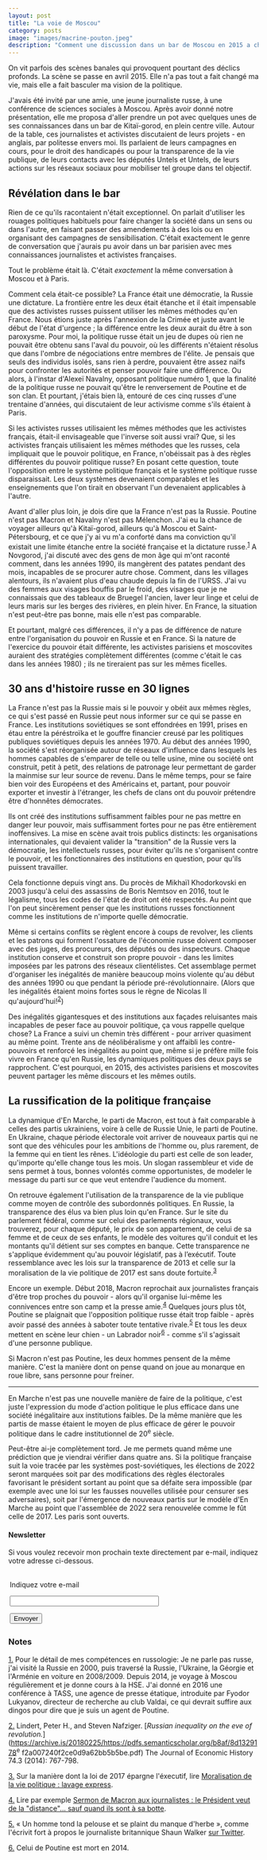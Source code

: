 ```yaml
---
layout: post
title: "La voie de Moscou"
category: posts
image: "images/macrine-pouton.jpeg"
description: "Comment une discussion dans un bar de Moscou en 2015 a changé ma vision de la politique française."
---
```


On vit parfois des scènes banales qui provoquent pourtant des déclics profonds. La scène se passe en avril 2015. Elle n'a pas tout a fait changé ma vie, mais elle a fait basculer ma vision de la politique. 

J'avais été invité par une amie, une jeune journaliste russe, à une conférence de sciences sociales à Moscou. Après avoir donné notre présentation, elle me proposa d'aller prendre un pot avec quelques unes de ses connaissances dans un bar de Kitaï-gorod, en plein centre ville. Autour de la table, ces journalistes et activistes discutaient de leurs projets - en anglais, par politesse envers moi. Ils parlaient de leurs campagnes en cours, pour le droit des handicapés ou pour la transparence de la vie publique, de leurs contacts avec les députés Untels et Untels, de leurs actions sur les réseaux sociaux pour mobiliser tel groupe dans tel objectif.

## Révélation dans le bar

Rien de ce qu'ils racontaient n'était exceptionnel. On parlait d'utiliser les rouages politiques habituels pour faire changer la société dans un sens ou dans l'autre, en faisant passer des amendements à des lois ou en organisant des campagnes de sensibilisation. C'était exactement le genre de conversation que j'aurais pu avoir dans un bar parisien avec mes connaissances journalistes et activistes françaises. 

Tout le problème était là. C'était _exactement_ la même conversation à Moscou et à Paris.

Comment cela était-ce possible? La France était une démocratie, la Russie une dictature. La frontière entre les deux était étanche et il était impensable que des activistes russes puissent utiliser les mêmes méthodes qu'en France. Nous étions juste après l'annexion de la Crimée et juste avant le début de l'état d'urgence ; la différence entre les deux aurait du être à son paroxysme. Pour moi, la politique russe était un jeu de dupes où rien ne pouvait être obtenu sans l'aval du pouvoir, où les différents n'étaient résolus que dans l'ombre de négociations entre membres de l'élite. Je pensais que seuls des individus isolés, sans rien à perdre, pouvaient être assez naïfs pour confronter les autorités et penser pouvoir faire une différence. Ou alors, à l'instar d'Alexeï Navalny, opposant politique numéro 1, que la finalité de la politique russe ne pouvait qu'être le renversement de Poutine et de son clan. Et pourtant, j'étais bien là, entouré de ces cinq russes d'une trentaine d'années, qui discutaient de leur activisme comme s'ils étaient à Paris.

Si les activistes russes utilisaient les mêmes méthodes que les activistes français, était-il envisageable que l'inverse soit aussi vrai? Que, si les activistes français utilisaient les mêmes méthodes que les russes, cela impliquait que le pouvoir politique, en France, n'obéissait pas à des règles différentes du pouvoir politique russe? En posant cette question, toute l'opposition entre le système politique français et le système politique russe disparaissait. Les deux systèmes devenaient comparables et les enseignements que l'on tirait en observant l'un devenaient applicables à l'autre.

Avant d'aller plus loin, je dois dire que la France n'est pas la Russie. Poutine n'est pas Macron et Navalny n'est pas Mélenchon. J'ai eu la chance de voyager ailleurs qu'à Kitaï-gorod, ailleurs qu'à Moscou et Saint-Pétersbourg, et ce que j'y ai vu m'a conforté dans ma conviction qu'il existait une limite étanche entre la société française et la dictature russe.<sup><a name='note_1' id='#note_1' class='note_anchor' href='#foot_1'>1</a></sup> A Novgorod, j'ai discuté avec des gens de mon âge qui m'ont raconté comment, dans les années 1990, ils mangèrent des patates pendant des mois, incapables de se procurer autre chose. Comment, dans les villages alentours, ils n'avaient plus d'eau chaude depuis la fin de l'URSS. J'ai vu des femmes aux visages bouffis par le froid, des visages que je ne connaissais que des tableaux de Bruegel l'ancien, laver leur linge et celui de leurs maris sur les berges des rivières, en plein hiver. En France, la situation n'est peut-être pas bonne, mais elle n'est pas comparable. 

Et pourtant, malgré ces différences, il n'y a pas de différence de nature entre l'organisation du pouvoir en Russie et en France. Si la nature de l'exercice du pouvoir était différente, les activistes parisiens et moscovites auraient des stratégies complètement différentes (comme c'était le cas dans les années 1980) ; ils ne tireraient pas sur les mêmes ficelles.

## 30 ans d'histoire russe en 30 lignes

La France n'est pas la Russie mais si le pouvoir y obéit aux mêmes règles, ce qui s'est passé en Russie peut nous informer sur ce qui se passe en France. Les institutions soviétiques se sont effondrées en 1991, prises en étau entre la péréstroïka et le gouffre financier creusé par les politiques publiques soviétiques depuis les années 1970. Au début des années 1990, la société s'est réorganisée autour de réseaux d'influence dans lesquels les hommes capables de s'emparer de telle ou telle usine, mine ou société ont construit, petit à petit, des relations de patronage leur permettant de garder la mainmise sur leur source de revenu. Dans le même temps, pour se faire bien voir des Européens et des Américains et, partant, pour pouvoir exporter et investir à l'étranger, les chefs de clans ont du pouvoir prétendre être d'honnêtes démocrates. 

Ils ont créé des institutions suffisamment faibles pour ne pas mettre en danger leur pouvoir, mais suffisamment fortes pour ne pas être entièrement inoffensives. La mise en scène avait trois publics distincts: les organisations internationales, qui devaient valider la "transition" de la Russie vers la démocratie, les intellectuels russes, pour éviter qu'ils ne s'organisent contre le pouvoir, et les fonctionnaires des institutions en question, pour qu'ils puissent travailler. 

Cela fonctionne depuis vingt ans. Du procès de Mikhaïl Khodorkovski en 2003 jusqu'à celui des assassins de Boris Nemtsov en 2016, tout le légalisme, tous les codes de l'état de droit ont été respectés. Au point que l'on peut sincèrement penser que les institutions russes fonctionnent comme les institutions de n'importe quelle démocratie.

Même si certains conflits se règlent encore à coups de revolver, les clients et les patrons qui forment l'ossature de l'économie russe doivent composer avec des juges, des procureurs, des députés ou des inspecteurs. Chaque institution conserve et construit son propre pouvoir - dans les limites imposées par les patrons des réseaux clientélistes. Cet assemblage permet d'organiser les inégalités de manière beaucoup moins violente qu'au début des années 1990 ou que pendant la période pré-révolutionnaire. (Alors que les inégalités étaient moins fortes sous le règne de Nicolas II qu'aujourd'hui!<sup><a name='note_2' id='#note_2' class='note_anchor' href='#foot_2'>2</a></sup>)

Des inégalités gigantesques et des institutions aux façades reluisantes mais incapables de peser face au pouvoir politique, ça vous rappelle quelque chose? La France a suivi un chemin très différent - pour arriver quasiment au même point. Trente ans de néolibéralisme y ont affaibli les contre-pouvoirs et renforcé les inégalités au point que, même si je préfère mille fois vivre en France qu'en Russie, les dynamiques politiques des deux pays se rapprochent. C'est pourquoi, en 2015, des activistes parisiens et moscovites peuvent partager les même discours et les mêmes outils.

## La russification de la politique française

La dynamique d'En Marche, le parti de Macron, est tout à fait comparable à celles des partis ukrainiens, voire à celle de Russie Unie, le parti de Poutine. En Ukraine, chaque période électorale voit arriver de nouveaux partis qui ne sont que des véhicules pour les ambitions de l'homme ou, plus rarement, de la femme qui en tient les rênes. L'idéologie du parti est celle de son leader, qu'importe qu'elle change tous les mois. Un slogan rassembleur et vide de sens permet à tous, bonnes volontés comme opportunistes, de modeler le message du parti sur ce que veut entendre l'audience du moment.

On retrouve également l'utilisation de la transparence de la vie publique comme moyen de contrôle des subordonnés politiques. En Russie, la transparence des élus va bien plus loin qu'en France. Sur le site du parlement fédéral, comme sur celui des parlements régionaux, vous trouverez, pour chaque député, le prix de son appartement, de celui de sa femme et de ceux de ses enfants, le modèle des voitures qu'il conduit et les montants qu'il détient sur ses comptes en banque. Cette transparence ne s'applique évidemment qu'au pouvoir législatif, pas à l’exécutif. Toute ressemblance avec les lois sur la transparence de 2013 et celle sur la moralisation de la vie politique de 2017 est sans doute fortuite.<sup><a name='note_3' id='#note_3' class='note_anchor' href='#foot_3'>3</a></sup>

Encore un exemple. Début 2018, Macron reprochait aux journalistes français d'être trop proches du pouvoir - alors qu'il organise lui-même les connivences entre son camp et la presse amie.<sup><a name='note_4' id='#note_4' class='note_anchor' href='#foot_4'>4</a></sup> Quelques jours plus tôt, Poutine se plaignait que l'opposition politique russe était trop faible - après avoir passé des années à saboter toute tentative rivale.<sup><a name='note_5' id='#note_5' class='note_anchor' href='#foot_5'>5</a></sup> Et tous les deux mettent en scène leur chien - un Labrador noir<sup><a name='note_6' id='#note_6' class='note_anchor' href='#foot_6'>6</a></sup> - comme s'il s'agissait d'une personne publique.

Si Macron n'est pas Poutine, les deux hommes pensent de la même manière. C'est la manière dont on pense quand on joue au monarque en roue libre, sans personne pour freiner.

***

En Marche n'est pas une nouvelle manière de faire de la politique, c'est juste l'expression du mode d'action politique le plus efficace dans une société inégalitaire aux institutions faibles. De la même manière que les partis de masse étaient le moyen de plus efficace de gérer le pouvoir politique dans le cadre institutionnel de 20<sup>e</sup>  siècle.

Peut-être ai-je complètement tord. Je me permets quand même une prédiction que je viendrai vérifier dans quatre ans. Si la politique française suit la voie tracée par les systèmes post-soviétiques, les élections de 2022 seront marquées soit par des modifications des règles électorales favorisant le président sortant au point que sa défaite sera impossible (par exemple avec une loi sur les fausses nouvelles utilisée pour censurer ses adversaires), soit par l'émergence de nouveaux partis sur le modèle d'En Marche au point que l'assemblée de 2022 sera renouvelée comme le fût celle de 2017. Les paris sont ouverts.


<h4>Newsletter</h4>
<p>Si vous voulez recevoir mon prochain texte directement par e-mail, indiquez votre adresse ci-dessous.</p>
<form style="padding:3px;" action="https://tinyletter.com/nkb" method="post" target="popupwindow" onsubmit="window.open('https://tinyletter.com/nkb', 'popupwindow', 'scrollbars=yes,width=800,height=600');return true"><p><label for="tlemail">Indiquez votre e-mail</label></p><p><input type="text" style="width:300px" name="email" id="tlemail" /></p><input type="hidden" value="1" name="embed"/><input type="submit" value="Envoyer" /></form>


 <a name='notes' ></a>

### Notes 



<a href='#note_1' name='foot_1' data-text='Pour le détail de mes compétences en russologie: Je ne parle pas russe, j’ai visité la Russie en 2000, puis traversé la Russie, l’Ukraine, la Géorgie et l’Arménie en voiture en 2008/2009. Depuis 2014, je voyage à Moscou régulièrement et je donne cours à la HSE. J’ai donné en 2016 une conférence à TASS, une agence de presse étatique, introduite par Fyodor Lukyanov, directeur de recherche au club Valdai, ce qui devrait suffire aux dingos pour dire que je suis un agent de Poutine.'>1.</a> Pour le détail de mes compétences en russologie: Je ne parle pas russe, j'ai visité la Russie en 2000, puis traversé la Russie, l'Ukraine, la Géorgie et l'Arménie en voiture en 2008/2009. Depuis 2014, je voyage à Moscou régulièrement et je donne cours à la HSE. J'ai donné en 2016 une conférence à TASS, une agence de presse étatique, introduite par Fyodor Lukyanov, directeur de recherche au club Valdai, ce qui devrait suffire aux dingos pour dire que je suis un agent de Poutine.


<a href='#note_2' name='foot_2' data-text='Lindert, Peter H., and Steven Nafziger. ‘Russian inequality on the eve of revolution.’ The Journal of Economic History 74.3 (2014): 767-798.'>2.</a> Lindert, Peter H., and Steven Nafziger. [_Russian inequality on the eve of revolution._](https://archive.is/20180225/https://pdfs.semanticscholar.org/b8af/8d1329178<sup>e</sup> f2a007240f2ce0d9a62bb5b5be.pdf) The Journal of Economic History 74.3 (2014): 767-798.


<a href='#note_3' name='foot_3' data-text='Sur la manière dont la loi de 2017 épargne l’éxecutif, lire ‘Moralisation de la vie politique : lavage express’.'>3.</a> Sur la manière dont la loi de 2017 épargne l'éxecutif, lire [Moralisation de la vie politique : lavage express](https://archive.is/20180225/http://www.liberation.fr/france/2017/07/26/moralisation-de-la-vie-politique-lavage-express_1586475).


<a href='#note_4' name='foot_4' data-text='Lire par exemple ‘Sermon de Macron aux journalistes : le Président veut de la "distance"… sauf quand ils sont à sa botte’.'>4.</a> Lire par exemple [Sermon de Macron aux journalistes : le Président veut de la "distance"… sauf quand ils sont à sa botte](https://archive.is/20180225/https://www.marianne.net/politique/sermon-de-macron-aux-journalistes-le-president-veut-de-la-distance-sauf-quand-ils-sont-sa).


<a href='#note_5' name='foot_5' data-text='« Un homme tond la pelouse et se plaint du manque d’herbe », comme l’écrivit fort à propos le journaliste britannique Shaun Walker ‘sur Twitter’.'>5.</a> « Un homme tond la pelouse et se plaint du manque d'herbe », comme l'écrivit fort à propos le journaliste britannique Shaun Walker [sur Twitter](https://archive.is/20180225/https://twitter.com/shaunwalker7/status/941260217488216064).


<a href='#note_6' name='foot_6' data-text='Celui de Poutine est mort en 2014.'>6.</a> Celui de Poutine est mort en 2014.
